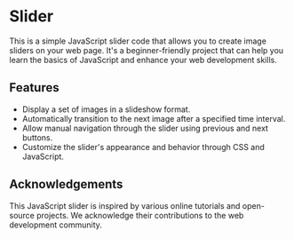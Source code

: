 # Slider

This is a simple JavaScript slider code that allows you to create image sliders on your web page. It's a beginner-friendly project that can help you learn the basics of JavaScript and enhance your web development skills.

## Features

- Display a set of images in a slideshow format.
- Automatically transition to the next image after a specified time interval.
- Allow manual navigation through the slider using previous and next buttons.
- Customize the slider's appearance and behavior through CSS and JavaScript.

## Acknowledgements

This JavaScript slider is inspired by various online tutorials and open-source projects. We acknowledge their contributions to the web development community.
